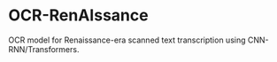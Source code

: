 # OCR-RenAIssance
OCR model for Renaissance-era scanned text transcription using CNN-RNN/Transformers.
